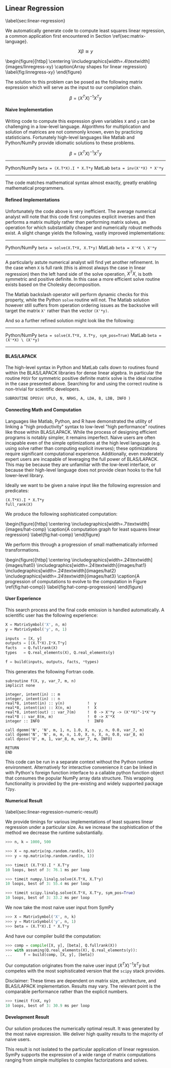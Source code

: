 
Linear Regression
-----------------

\label{sec:linear-regression}

We automatically generate code to compute least squares linear regression, a common application first encountered in Section \ref{sec:matrix-language}.

$$ X \beta \cong y $$

\begin{figure}[htbp]
\centering
\includegraphics[width=.4\textwidth]{images/linregress-xy}
\caption{Array shapes for linear regression}
\label{fig:linregress-xy}
\end{figure}

The solution to this problem can be posed as the following matrix expression which will serve as the input to our compilation chain.

$$ \beta = (X^TX)^{-1}X^Ty $$


#### Naive Implementation

Writing code to compute this expression given variables `X` and `y` can be challenging in a low-level language.  Algorithms for multiplication and solution of matrices are not commonly known, even by practicing statisticians.  Fortunately high-level languages like Matlab and Python/NumPy provide idiomatic solutions to these problems.

$$ \beta = (X^TX)^{-1}X^Ty $$

-------------- -----------------------------
 Python/NumPy  `beta = (X.T*X).I * X.T*y`
 MatLab        `beta = inv(X'*X) * X'*y`
-------------- -----------------------------

The code matches mathematical syntax almost exactly, greatly enabling mathematical programmers.

#### Refined Implementations

Unfortunately the code above is very inefficient.  The average numerical analyst will note that this code first computes explicit inverses and then performs a matrix multiply rather than performing matrix solves, an operation for which substantially cheaper and numerically robust methods exist.  A slight change yields the following, vastly improved implementations:

-------------- -----------------------------
 Python/NumPy  `beta = solve(X.T*X, X.T*y)`
 MatLab        `beta = X'*X \ X'*y`
-------------- -----------------------------

A particularly astute numerical analyst will find yet another refinement.  In the case when `X` is full rank (this is almost always the case in linear regression) then the left hand side of the solve operation, $X^TX$, is both symmetric and positive definite.  In this case a more efficient solve routine exists based on the Cholesky decomposition.  

The Matlab backslash operator will perform dynamic checks for this property, while the Python `solve` routine will not.  The Matlab solution however still suffers from operation ordering issues as the backsolve will target the matrix `X'` rather than the vector `(X'*y)`.

And so a further refined solution might look like the following:

-------------- -----------------------------
 Python/NumPy  `beta = solve(X.T*X, X.T*y, sym_pos=True)`
 MatLab        `beta = (X'*X) \ (X'*y)`
-------------- -----------------------------


#### BLAS/LAPACK

The high-level syntax in Python and MatLab calls down to routines found within the BLAS/LAPACK libraries for dense linear algebra.  In particular the routine `POSV` for symmetric positive definite matrix solve is the ideal routine in the case presented above.  Searching for and using the correct routine is non-trivial for scientific developers.

    SUBROUTINE DPOSV( UPLO, N, NRHS, A, LDA, B, LDB, INFO )


#### Connecting Math and Computation

Languages like Matlab, Python, and R have demonstrated the utility of linking a "high productivity" syntax to low-level "high performance" routines like those within BLAS/LAPACK.  While the process of designing efficient programs is notably simpler, it remains imperfect.  Naive users are often incapable even of the simple optimizations at the high level language (e.g. using solve rather than computing explicit inverses); these optimizations require significant computational experience.  Additionally, even moderately expert users are incapable of leveraging the full power of BLAS/LAPACK.  This may be because they are unfamiliar with the low-level interface, or because their high-level language does not provide clean hooks to the full lower-level library.

Ideally we want to be given a naive input like the following expression and predicates:

    (X.T*X).I * X.T*y
    full_rank(X)

We produce the following sophisticated computation:

\begin{figure}[htbp]
\centering
\includegraphics[width=.7\textwidth]{images/hat-comp}
\caption{A computation graph for least squares linear regression}
\label{fig:hat-comp}
\end{figure}

We perform this through a progression of small mathematically informed transformations.

\begin{figure}[htbp]
\centering
\includegraphics[width=.24\textwidth]{images/hat0}
\includegraphics[width=.24\textwidth]{images/hat1}
\includegraphics[width=.24\textwidth]{images/hat2}
\includegraphics[width=.24\textwidth]{images/hat3}
\caption{A progression of computations to evolve to the computation in Figure \ref{fig:hat-comp}}
\label{fig:hat-comp-progression}
\end{figure}


#### User Experience

This search process and the final code emission is handled automatically.  A scientific user has the following experience:

~~~~~~~~Python
X = MatrixSymbol('X', n, m)
y = MatrixSymbol('y', n, 1)

inputs  = [X, y]
outputs = [(X.T*X).I*X.T*y]
facts   = Q.fullrank(X)
types   = Q.real_elements(X), Q.real_elements(y)

f = build(inputs, outputs, facts, *types)
~~~~~~~~~


This generates the following Fortran code.

~~~~~~~~Fortran
subroutine f(X, y, var_7, m, n)
implicit none

integer, intent(in) :: m
integer, intent(in) :: n
real*8, intent(in) :: y(n)          !  y
real*8, intent(in) :: X(n, m)       !  X
real*8, intent(out) :: var_7(m)     !  0 -> X'*y -> (X'*X)^-1*X'*y
real*8 :: var_8(m, m)               !  0 -> X'*X
integer :: INFO                     !  INFO

call dgemm('N', 'N', m, 1, n, 1.0, X, n, y, n, 0.0, var_7, m)
call dgemm('N', 'N', m, m, n, 1.0, X, n, X, n, 0.0, var_8, m)
call dposv('U', m, 1, var_8, m, var_7, m, INFO)

RETURN
END
~~~~~~~~~

This code can be run in a separate context without the Python runtime environment.  Alternatively for interactive convenience it can be linked in with Python's foreign function interface to a callable python function object that consumes the popular NumPy array data structure.  This wrapping functionality is provided by the pre-existing and widely supported package `f2py`.


#### Numerical Result

\label{sec:linear-regression-numeric-result}

We provide timings for various implementations of least squares linear regression under a particular size.  As we increase the sophistication of the method we decrease the runtime substantially.

~~~~~~~~~~Python
>>> n, k = 1000, 500

>>> X = np.matrix(np.random.rand(n, k))
>>> y = np.matrix(np.random.rand(n, 1))

>>> timeit (X.T*X).I * X.T*y
10 loops, best of 3: 76.1 ms per loop

>>> timeit numpy.linalg.solve(X.T*X, X.T*y)
10 loops, best of 3: 55.4 ms per loop

>>> timeit scipy.linalg.solve(X.T*X, X.T*y, sym_pos=True)
10 loops, best of 3: 33.2 ms per loop
~~~~~~~~~~

We now take the most naive user input from SymPy

~~~~~~~~~~Python
>>> X = MatrixSymbol('X', n, k)
>>> y = MatrixSymbol('y', n, 1)
>>> beta = (X.T*X).I * X.T*y
~~~~~~~~~~

And have our compiler build the computation:

~~~~~~~~~~Python
>>> comp = compile([X, y], [beta], Q.fullrank(X))
>>> with assuming(Q.real_elements(X), Q.real_elements(y)):
...     f = build(comp, [X, y], [beta])
~~~~~~~~~~

Our computation originates from the naive user input $(X^TX)^{-1} X^Ty$ but competes with the most sophisticated version that the `scipy` stack provides.

Disclaimer: These times are dependent on matrix size, architecture, and BLAS/LAPACK implementation.  Results may vary.  The relevant point is the comparable performance rather than the explicit numbers.

~~~~~~~~~~Python
>>> timeit f(nX, ny)
10 loops, best of 3: 30.9 ms per loop
~~~~~~~~~~


#### Development Result

Our solution produces the numerically optimal result.  It was generated by the most naive expression.  We deliver high quality results to the majority of naive users.

This result is not isolated to the particular application of linear regression.  SymPy supports the expression of a wide range of matrix computations ranging from simple multiplies to complex factorizations and solves.
